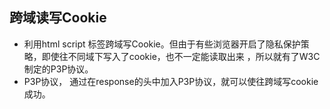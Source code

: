 ## 跨域读写Cookie
+ 利用html script 标签跨域写Cookie。但由于有些浏览器开启了隐私保护策略，即使往不同域下写入了cookie，也不一定能读取出来 ，所以就有了W3C制定的P3P协议。
+ P3P协议， 通过在response的头中加入P3P协议，就可以使往跨域写cookie成功。
